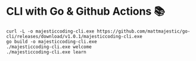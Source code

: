 # CLI with Go & Github Actions 📚

```
curl -L -o majesticcoding-cli.exe https://github.com/mattmajestic/go-cli/releases/download/v1.0.1/majesticcoding-cli.exe
go build -o majesticcoding-cli.exe
./majesticcoding-cli.exe welcome
./majesticcoding-cli.exe learn
```

